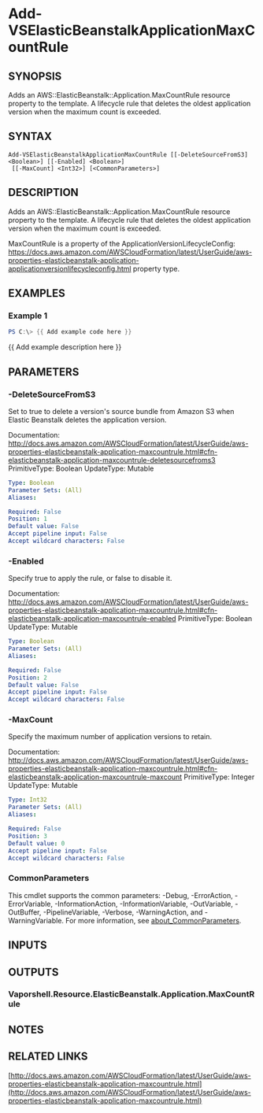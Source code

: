 # Add-VSElasticBeanstalkApplicationMaxCountRule

## SYNOPSIS
Adds an AWS::ElasticBeanstalk::Application.MaxCountRule resource property to the template.
A lifecycle rule that deletes the oldest application version when the maximum count is exceeded.

## SYNTAX

```
Add-VSElasticBeanstalkApplicationMaxCountRule [[-DeleteSourceFromS3] <Boolean>] [[-Enabled] <Boolean>]
 [[-MaxCount] <Int32>] [<CommonParameters>]
```

## DESCRIPTION
Adds an AWS::ElasticBeanstalk::Application.MaxCountRule resource property to the template.
A lifecycle rule that deletes the oldest application version when the maximum count is exceeded.

MaxCountRule is a property of the ApplicationVersionLifecycleConfig: https://docs.aws.amazon.com/AWSCloudFormation/latest/UserGuide/aws-properties-elasticbeanstalk-application-applicationversionlifecycleconfig.html property type.

## EXAMPLES

### Example 1
```powershell
PS C:\> {{ Add example code here }}
```

{{ Add example description here }}

## PARAMETERS

### -DeleteSourceFromS3
Set to true to delete a version's source bundle from Amazon S3 when Elastic Beanstalk deletes the application version.

Documentation: http://docs.aws.amazon.com/AWSCloudFormation/latest/UserGuide/aws-properties-elasticbeanstalk-application-maxcountrule.html#cfn-elasticbeanstalk-application-maxcountrule-deletesourcefroms3
PrimitiveType: Boolean
UpdateType: Mutable

```yaml
Type: Boolean
Parameter Sets: (All)
Aliases:

Required: False
Position: 1
Default value: False
Accept pipeline input: False
Accept wildcard characters: False
```

### -Enabled
Specify true to apply the rule, or false to disable it.

Documentation: http://docs.aws.amazon.com/AWSCloudFormation/latest/UserGuide/aws-properties-elasticbeanstalk-application-maxcountrule.html#cfn-elasticbeanstalk-application-maxcountrule-enabled
PrimitiveType: Boolean
UpdateType: Mutable

```yaml
Type: Boolean
Parameter Sets: (All)
Aliases:

Required: False
Position: 2
Default value: False
Accept pipeline input: False
Accept wildcard characters: False
```

### -MaxCount
Specify the maximum number of application versions to retain.

Documentation: http://docs.aws.amazon.com/AWSCloudFormation/latest/UserGuide/aws-properties-elasticbeanstalk-application-maxcountrule.html#cfn-elasticbeanstalk-application-maxcountrule-maxcount
PrimitiveType: Integer
UpdateType: Mutable

```yaml
Type: Int32
Parameter Sets: (All)
Aliases:

Required: False
Position: 3
Default value: 0
Accept pipeline input: False
Accept wildcard characters: False
```

### CommonParameters
This cmdlet supports the common parameters: -Debug, -ErrorAction, -ErrorVariable, -InformationAction, -InformationVariable, -OutVariable, -OutBuffer, -PipelineVariable, -Verbose, -WarningAction, and -WarningVariable. For more information, see [about_CommonParameters](http://go.microsoft.com/fwlink/?LinkID=113216).

## INPUTS

## OUTPUTS

### Vaporshell.Resource.ElasticBeanstalk.Application.MaxCountRule
## NOTES

## RELATED LINKS

[http://docs.aws.amazon.com/AWSCloudFormation/latest/UserGuide/aws-properties-elasticbeanstalk-application-maxcountrule.html](http://docs.aws.amazon.com/AWSCloudFormation/latest/UserGuide/aws-properties-elasticbeanstalk-application-maxcountrule.html)

